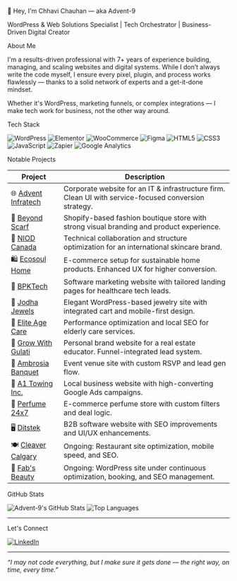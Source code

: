 👋 Hey, I'm Chhavi Chauhan — aka Advent-9

WordPress & Web Solutions Specialist | Tech Orchestrator | Business-Driven Digital Creator


About Me

I'm a results-driven professional with 7+ years of experience building, managing, and scaling websites and digital systems. While I don’t always write the code myself, I ensure every pixel, plugin, and process works flawlessly — thanks to a solid network of experts and a get-it-done mindset.

Whether it's WordPress, marketing funnels, or complex integrations — I make tech work for business, not the other way around.



Tech Stack

![WordPress](https://img.shields.io/badge/-WordPress-21759B?style=flat&logo=wordpress&logoColor=white)
![Elementor](https://img.shields.io/badge/-Elementor-92003B?style=flat&logo=elementor&logoColor=white)
![WooCommerce](https://img.shields.io/badge/-WooCommerce-96588A?style=flat&logo=woocommerce&logoColor=white)
![Figma](https://img.shields.io/badge/-Figma-000?style=flat&logo=figma&logoColor=white)
![HTML5](https://img.shields.io/badge/-HTML5-E34F26?style=flat&logo=html5&logoColor=white)
![CSS3](https://img.shields.io/badge/-CSS3-1572B6?style=flat&logo=css3&logoColor=white)
![JavaScript](https://img.shields.io/badge/-JavaScript-F7DF1E?style=flat&logo=javascript&logoColor=black)
![Zapier](https://img.shields.io/badge/-Zapier-FA6649?style=flat&logo=zapier&logoColor=white)
![Google Analytics](https://img.shields.io/badge/-GoogleAnalytics-E37400?style=flat&logo=googleanalytics&logoColor=white)



Notable Projects

| Project | Description |
|--------|-------------|
| 🌐 [Advent Infratech](https://adventinfratech.ca) | Corporate website for an IT & infrastructure firm. Clean UI with service-focused conversion strategy. |
| 🧣 [Beyond Scarf](https://www.beyondscarf.ca) | Shopify-based fashion boutique store with strong visual branding and product experience. |
| 🧪 [NIOD Canada](https://niod.com/en-ca) | Technical collaboration and structure optimization for an international skincare brand. |
| 🛍️ [Ecosoul Home](https://www.ecosoulhome.com) | E-commerce setup for sustainable home products. Enhanced UX for higher conversion. |
| 💼 [BPKTech](https://bpktech.com) | Software marketing website with tailored landing pages for healthcare tech leads. |
| 💎 [Jodha Jewels](https://jodhajewels.com) | Elegant WordPress-based jewelry site with integrated cart and mobile-first design. |
| 🧓 [Elite Age Care](https://eliteagecare.ca) | Performance optimization and local SEO for elderly care services. |
| 🎯 [Grow With Gulati](https://growwithgulati.com) | Personal brand website for a real estate educator. Funnel-integrated lead system. |
| 🥂 [Ambrosia Banquet](https://ambrosiabanquet.ca) | Event venue site with custom RSVP and lead gen flow. |
| 🚗 [A1 Towing Inc.](https://www.a1towinginc.ca) | Local business website with high-converting Google Ads campaigns. |
| 🌸 [Perfume 24x7](https://www.perfume24x7.com) | E-commerce perfume store with custom filters and deal logic. |
| 🖥️ [Ditstek](https://www.ditstek.com) | B2B software website with SEO improvements and UI/UX enhancements. |
| 🍽️ [Cleaver Calgary](https://cleavercalgary.com) | Ongoing: Restaurant site optimization, mobile speed, and SEO. |
| 💄 [Fab's Beauty](https://fabsbeauty.ca) | Ongoing: WordPress site under continuous optimization, booking, and SEO management. |



GitHub Stats

![Advent-9's GitHub Stats](https://github-readme-stats.vercel.app/api?username=Advent-9&show_icons=true&theme=tokyonight)
![Top Languages](https://github-readme-stats.vercel.app/api/top-langs/?username=Advent-9&layout=compact&theme=tokyonight)

---

Let's Connect

[![LinkedIn](https://img.shields.io/badge/-LinkedIn-0A66C2?style=flat&logo=linkedin&logoColor=white)](https://www.linkedin.com/in/chhavi~chauhan/)

---

*“I may not code everything, but I make sure it gets done — the right way, on time, every time.”*